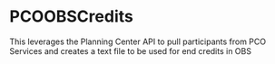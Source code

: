 # PCOOBSCredits
This leverages the Planning Center API to pull participants from PCO Services and creates a text file to be used for end credits in OBS
